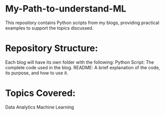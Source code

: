 # My-Path-to-understand-ML
 
This repository contains Python scripts from my blogs, providing practical examples to support the topics discussed.

# Repository Structure:
Each blog will have its own folder with the following:
Python Script: The complete code used in the blog.
README: A brief explanation of the code, its purpose, and how to use it.

# Topics Covered:
Data Analytics
Machine Learning



